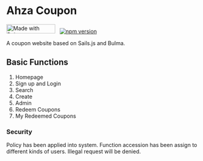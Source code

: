 # Ahza Coupon

<a href="https://bulma.io"> <img src="https://bulma.io/images/made-with-bulma--dark.png" alt="Made with Bulma" width="128" height="24"></a> &nbsp; [![npm version](https://badge.fury.io/js/sails.svg)](https://badge.fury.io/js/sails)



A coupon website based on Sails.js and Bulma.

## Basic Functions
1. Homepage
2. Sign up and Login
3. Search
4. Create
5. Admin
6. Redeem Coupons
7. My Redeemed Coupons

### Security
Policy has been applied into system. Function accession has been assign to different kinds of users. Illegal request will be denied.